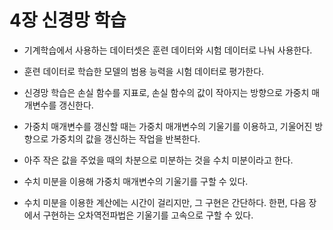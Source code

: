 # 4장 신경망 학습


- 기계학습에서 사용하는 데이터셋은 훈련 데이터와 시험 데이터로 나눠 사용한다.

- 훈련 데이터로 학습한 모델의 범용 능력을 시험 데이터로 평가한다.

- 신경망 학습은 손실 함수를 지표로, 손실 함수의 값이 작아지는 방향으로 가중치 매개변수를 갱신한다.

- 가중치 매개변수를 갱신할 때는 가중치 매개변수의 기울기를 이용하고, 기울어진 방향으로 가중치의 값을 갱신하는 작업을 반복한다.

- 아주 작은 값을 주었을 때의 차분으로 미분하는 것을 수치 미분이라고 한다.

- 수치 미분을 이용해 가중치 매개변수의 기울기를 구할 수 있다.

- 수치 미분을 이용한 계산에는 시간이 걸리지만, 그 구현은 간단하다. 한편, 다음 장에서 구현하는 오차역전파법은 기울기를 고속으로 구할 수 있다.
